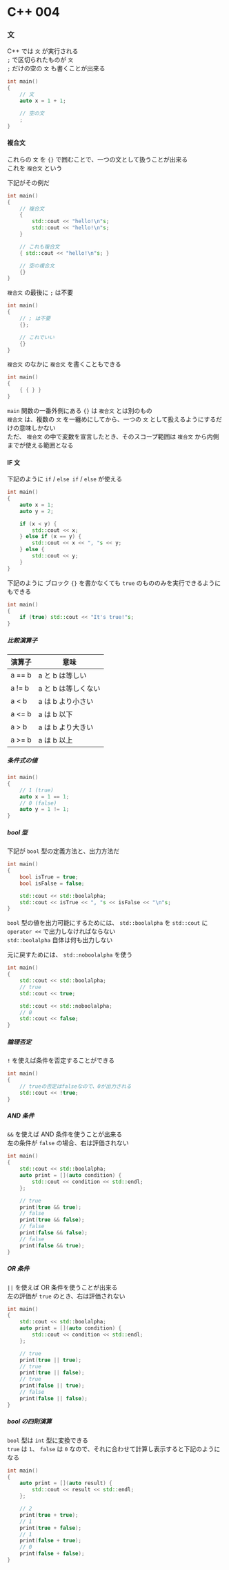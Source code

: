 # C++ 004

### 文

C++ では `文` が実行される  
`;` で区切られたものが `文`  
`;` だけの空の `文` も書くことが出来る

```cpp
int main()
{
    // 文
    auto x = 1 + 1;

    // 空の文
    ;
}
```

#### 複合文

これらの `文` を `{}` で囲むことで、一つの文として扱うことが出来る  
これを `複合文` という

下記がその例だ

```cpp
int main()
{
    // 複合文
    {
        std::cout << "hello!\n"s;
        std::cout << "hello!\n"s;
    }

    // これも複合文
    { std::cout << "hello!\n"s; }

    // 空の複合文
    {}
}
```

`複合文` の最後に `;` は不要

```cpp
int main()
{
    // ; は不要
    {};

    // これでいい
    {}
}
```

`複合文` のなかに `複合文` を書くこともできる

```cpp
int main()
{
    { { } }
}
```

`main` 関数の一番外側にある `{}` は `複合文` とは別のもの  
`複合文` は、複数の `文` を一纏めにしてから、一つの `文` として扱えるようにするだけの意味しかない  
ただ、 `複合文` の中で変数を宣言したとき、そのスコープ範囲は `複合文` から内側までが使える範囲となる

#### IF 文

下記のように `if` / `else if` / `else` が使える

```cpp
int main()
{
    auto x = 1;
    auto y = 2;

    if (x < y) {
        std::cout << x;
    } else if (x == y) {
        std::cout << x << ", "s << y;
    } else {
        std::cout << y;
    }
}
```

下記のように ブロック `{}` を書かなくても `true` のもののみを実行できるようにもできる

```cpp
int main()
{
    if (true) std::cout << "It's true!"s;
}
```

##### 比較演算子

| 演算子 | 意味                |
| ------ | ------------------- |
| a == b | a と b は等しい     |
| a != b | a と b は等しくない |
| a < b  | a は b より小さい   |
| a <= b | a は b 以下         |
| a > b  | a は b より大きい   |
| a >= b | a は b 以上         |

##### 条件式の値

```cpp
int main()
{
    // 1 (true)
    auto x = 1 == 1;
    // 0 (false)
    auto y = 1 != 1;
}
```

##### bool 型

下記が `bool` 型の定義方法と、出力方法だ

```cpp
int main()
{
    bool isTrue = true;
    bool isFalse = false;

    std::cout << std::boolalpha;
    std::cout << isTrue << ", "s << isFalse << "\n"s;
}
```

`bool` 型の値を出力可能にするためには、 `std::boolalpha` を `std::cout` に `operator <<` で出力しなければならない  
`std::boolalpha` 自体は何も出力しない

元に戻すためには、 `std::noboolalpha` を使う

```cpp
int main()
{
    std::cout << std::boolalpha;
    // true
    std::cout << true;

    std::cout << std::noboolalpha;
    // 0
    std::cout << false;
}
```

##### 論理否定

`!` を使えば条件を否定することができる

```cpp
int main()
{
    // trueの否定はfalseなので、0が出力される
    std::cout << !true;
}
```

##### AND 条件

`&&` を使えば AND 条件を使うことが出来る  
左の条件が `false` の場合、右は評価されない

```cpp
int main()
{
    std::cout << std::boolalpha;
    auto print = [](auto condition) {
        std::cout << condition << std::endl;
    };

    // true
    print(true && true);
    // false
    print(true && false);
    // false
    print(false && false);
    // false
    print(false && true);
}
```

##### OR 条件

`||` を使えば OR 条件を使うことが出来る  
左の評価が `true` のとき、右は評価されない

```cpp
int main()
{
    std::cout << std::boolalpha;
    auto print = [](auto condition) {
        std::cout << condition << std::endl;
    };

    // true
    print(true || true);
    // true
    print(true || false);
    // true
    print(false || true);
    // false
    print(false || false);
}
```

##### bool の四則演算

`bool` 型は `int` 型に変換できる  
`true` は `1`、 `false` は `0` なので、それに合わせて計算し表示すると下記のようになる

```cpp
int main()
{
    auto print = [](auto result) {
        std::cout << result << std::endl;
    };

    // 2
    print(true + true);
    // 1
    print(true + false);
    // 1
    print(false + true);
    // 0
    print(false + false);
}
```
